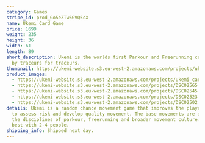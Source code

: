 ```yaml
---
category: Games
stripe_id: prod_Go5eZTw5GVQ5cX
name: Ukemi Card Game
price: 1699
weight: 235
height: 36
width: 61
length: 89
short_description: Ukemi is the worlds first Parkour and Freerunning card game - made
  by traceurs for traceurs.
thumbnail: https://ukemi-website.s3.eu-west-2.amazonaws.com/projects/ukemi_cards_thumb.jpg
product_images:
  - https://ukemi-website.s3.eu-west-2.amazonaws.com/projects/ukemi_cards_1.jpg
  - https://ukemi-website.s3.eu-west-2.amazonaws.com/projects/DSC02565.JPG
  - https://ukemi-website.s3.eu-west-2.amazonaws.com/projects/DSC02545.JPG
  - https://ukemi-website.s3.eu-west-2.amazonaws.com/projects/DSC02523.JPG
  - https://ukemi-website.s3.eu-west-2.amazonaws.com/projects/DSC02502.JPG
details: Ukemi is a random chance movement game that improves the player's ability
  to assess risk and develop quality movement. The base movements are derived from
  the disciplines of parkour, freerunning and broader movement culture. The game works
  best with 2-4 people.
shipping_info: Shipped next day.
---
```


